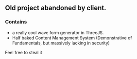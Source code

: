 ## Old project abandoned by client.

### Contains
- a really cool wave form generator in ThreeJS.
- Half baked Content Management System (Demonstrative of Fundamentals, but massively lacking in security)

Feel free to steal it
